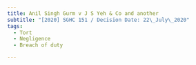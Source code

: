 ```yaml
---
title: Anil Singh Gurm v J S Yeh & Co and another
subtitle: "[2020] SGHC 151 / Decision Date: 22\_July\_2020"
tags:
  - Tort
  - Negligence
  - Breach of duty

---
```

